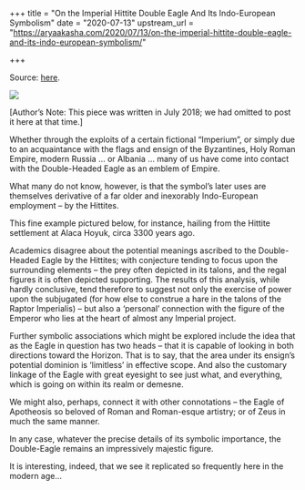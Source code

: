 +++
title = "On the Imperial Hittite Double Eagle And Its Indo-European Symbolism"
date = "2020-07-13"
upstream_url = "https://aryaakasha.com/2020/07/13/on-the-imperial-hittite-double-eagle-and-its-indo-european-symbolism/"

+++

Source: [here](https://aryaakasha.com/2020/07/13/on-the-imperial-hittite-double-eagle-and-its-indo-european-symbolism/).

![](https://aryaakasha.files.wordpress.com/2020/07/36972278_235529063726092_3308446456666390528_n.jpg)

\[Author’s Note: This piece was written in July 2018; we had omitted to post it here at that time.\]

Whether through the exploits of a certain fictional “Imperium”, or simply due to an acquaintance with the flags and ensign of the Byzantines, Holy Roman Empire, modern Russia … or Albania … many of us have come into contact with the Double-Headed Eagle as an emblem of Empire.

What many do not know, however, is that the symbol’s later uses are themselves derivative of a far older and inexorably Indo-European employment – by the Hittites.

This fine example pictured below, for instance, hailing from the Hittite settlement at Alaca Hoyuk, circa 3300 years ago.

Academics disagree about the potential meanings ascribed to the Double-Headed Eagle by the Hittites; with conjecture tending to focus upon the surrounding elements – the prey often depicted in its talons, and the regal figures it is often depicted supporting. The results of this analysis, while hardly conclusive, tend therefore to suggest not only the exercise of power upon the subjugated (for how else to construe a hare in the talons of the Raptor Imperialis) – but also a ‘personal’ connection with the figure of the Emperor who lies at the heart of almost any Imperial project.

Further symbolic associations which might be explored include the idea that as the Eagle in question has two heads – that it is capable of looking in both directions toward the Horizon. That is to say, that the area under its ensign’s potential dominion is ‘limitless’ in effective scope. And also the customary linkage of the Eagle with great eyesight to see just what, and everything, which is going on within its realm or demesne.

We might also, perhaps, connect it with other connotations – the Eagle of Apotheosis so beloved of Roman and Roman-esque artistry; or of Zeus in much the same manner.

In any case, whatever the precise details of its symbolic importance, the Double-Eagle remains an impressively majestic figure.

It is interesting, indeed, that we see it replicated so frequently here in the modern age…